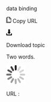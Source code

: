 # 

data binding

![Copy URL](media/data-binding/Copy.png)
Copy URL

![Download](media/data-binding/Download.png)

Download topic

Two words. 

![In progress](media/data-binding/activity-large.gif)

URL :
